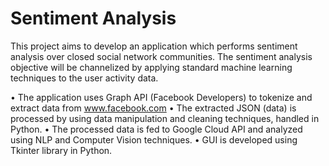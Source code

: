 
# Sentiment Analysis 
This project aims to develop an application which performs sentiment analysis over closed social network communities.
The sentiment analysis objective will be channelized by applying standard machine learning techniques to the user activity data. 

• The application uses Graph API (Facebook Developers) to tokenize and extract data from www.facebook.com
• The extracted JSON (data) is processed by using data manipulation and cleaning techniques, handled in Python.
• The processed data is fed to Google Cloud API and analyzed using NLP and Computer Vision techniques.
• GUI is developed using Tkinter library in Python. 
